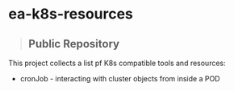 # ea-k8s-resources

> ## Public Repository

This project collects a list pf K8s compatible tools and resources:

* cronJob - interacting with cluster objects from inside a POD

